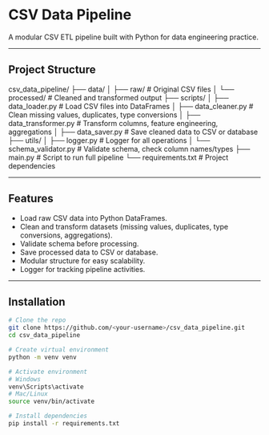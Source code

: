 # CSV Data Pipeline

A modular CSV ETL pipeline built with Python for data engineering practice.

---

## Project Structure

csv_data_pipeline/
├── data/
│ ├── raw/ # Original CSV files
│ └── processed/ # Cleaned and transformed output
├── scripts/
│ ├── data_loader.py # Load CSV files into DataFrames
│ ├── data_cleaner.py # Clean missing values, duplicates, type conversions
│ ├── data_transformer.py # Transform columns, feature engineering, aggregations
│ ├── data_saver.py # Save cleaned data to CSV or database
├── utils/
│ ├── logger.py # Logger for all operations
│ └── schema_validator.py # Validate schema, check column names/types
├── main.py # Script to run full pipeline
└── requirements.txt # Project dependencies



---

## Features

- Load raw CSV data into Python DataFrames.
- Clean and transform datasets (missing values, duplicates, type conversions, aggregations).
- Validate schema before processing.
- Save processed data to CSV or database.
- Modular structure for easy scalability.
- Logger for tracking pipeline activities.

---

## Installation

```bash
# Clone the repo
git clone https://github.com/<your-username>/csv_data_pipeline.git
cd csv_data_pipeline

# Create virtual environment
python -m venv venv

# Activate environment
# Windows
venv\Scripts\activate
# Mac/Linux
source venv/bin/activate

# Install dependencies
pip install -r requirements.txt


